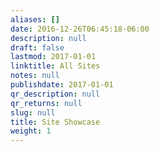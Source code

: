 ```yaml
---
aliases: []
date: 2016-12-26T06:45:18-06:00
description: null
draft: false
lastmod: 2017-01-01
linktitle: All Sites
notes: null
publishdate: 2017-01-01
qr_description: null
qr_returns: null
slug: null
title: Site Showcase
weight: 1
---
```


